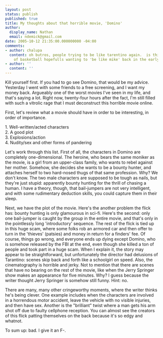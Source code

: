 ```yaml
---
layout: post
status: publish
published: true
title: My thoughts about that horrible movie, 'Domino'
author:
  display_name: Nathan
  email: ndemick@gmail.com
date: 2005-10-12 21:35:00.000000000 -04:00
comments:
- author: chalupa
  content: oh butros, people trying to be like tarentino again.  is this the equivalent
    of basketball hopefulls wanting to 'be like mike' back in the early/mid 90's?
- author: ''
  content: ''
---
```

Kill yourself first. If you had to go see Domino, that would be my advice. Yesterday I went with some friends to a free screening, and I want my money back. Argueably one of the worst movies I've seen in my life, and that's saying a lot. Right now, twenty-four hours after the fact, I'm still filled with such a vitrolic rage that I must deconstruct this horrible movie online. 

First, let's review what a movie should have in order to be interesting, in order of importance. 
<p>1. Well-written/acted characters
<br>2. A good plot
<br>3. Explosions/action
<br>4. Nudity/sex and other forms of pandering
<p>
Let's work through this list. First of all, the characters in Domino are completely one-dimensional. The heroine, who bears the same moniker as the movie, is a girl from an upper-class family, who wants to rebel against her mother. Somehow, she decides she wants to be a bounty hunter, and attaches herself to two hard-nosed thugs of that same profession. Why? We don't know. The two male characters are supposed to be tough as nails, but they're just stupid: apparently bounty hunting for the thrill of chasing a human. I have a theory, though, that bail-jumpers are not very intelligent, and with some rudimentary deduction skills, you could capture them in their sleep.
<p>
Next, we have the plot of the movie. Here's the another problem the flick has: bounty hunting is only glamourous in sci-fi. Here's the second: only one bail-jumper is caught by the group in the entire movie, and that's only in the pointlessly long 'introductory' sequence. The rest of the flick is tied up in this huge scam, where some folks rob an armored car and then offer to turn in the 'thieves' (patsies) and money in return for a finders' fee. Of course, things go wrong, and everyone ends up dying except Domino, who is somehow released by the FBI at the end, even though she killed a ton of people and took part in a huge scam. When I explain it, the story may appear to be straightforward, but unfortunately the director had delusions of Tarantino: scenes skip back and forth like a schoolgirl on speed. Also, the cinematography is horrible and jerky. Not to mention that there are scenes that have no bearing on the rest of the movie, like when the Jerry Springer show makes an appearance for five minutes. Why? I guess because the writer thought Jerry Springer is somehow still funny. Hint: no.
<p>
There are many, many other cringeworthy moments, where the writer thinks he's being clever. One example includes when the characters are involved in a horrendous motor accident, leave the vehicle with no visible injuries, and then have sex. Another is the "brilliant" twist where a man gets his arm shot off due to faulty cellphone reception. You can almost see the creators of this flick patting themselves on the back because it's so edgy and whatnot.
<p>
To sum up: bad. I give it an F-.